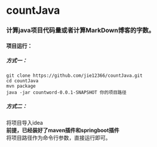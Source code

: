 # countJava  
### 计算java项目代码量或者计算MarkDown博客的字数。  

#### 项目运行：

##### 方式一：

    git clone https://github.com/jie12366/countJava.git
    cd countJava
    mvn package
    java -jar countword-0.0.1-SNAPSHOT 你的项目路径

##### 方式二：

将项目导入idea  
**前提，已经装好了maven插件和springboot插件**  
将项目路径作为命令行参数，直接运行即可。
